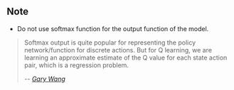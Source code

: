 

## Note

- Do not use softmax function for the output function of the model.

> Softmax output is quite popular for representing the policy network/function for discrete actions. But for Q learning, we are learning an approximate estimate of the Q value for each state action pair, which is a regression problem.
>
> -- [<cite>Gary Wang</cite>](https://www.quora.com/Why-does-DQN-use-a-linear-activation-function-in-the-final-layer-rather-than-more-common-functions-such-as-Relu-or-softmax)